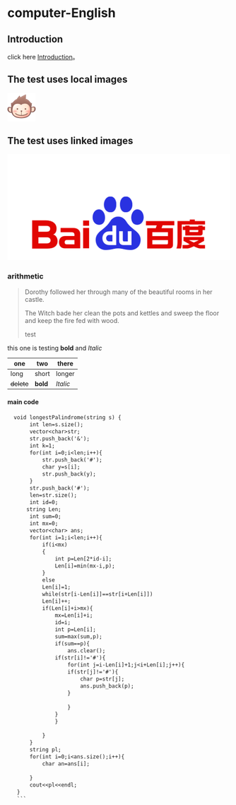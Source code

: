 # computer-English
##  Introduction
click here [Introduction](iNTRO.md)。
## The test uses local images
![picture](001.png)
## The test uses linked images
[![baidu](baidu.png)](https://baidu.com.cn)
### arithmetic
    
> Dorothy followed her through many of the beautiful rooms in her castle.
>
> The Witch bade her clean the pots and kettles and sweep the floor and keep the fire fed with wood.
> 
>test  <br> 

this one is testing **bold** and *Italic*   

| one | two | there |
| ------ | ------ | ------ |
| long | short |longer |
| ~~delete~~ | **bold** | *Italic* |
#### main code

 ```
   void longestPalindrome(string s) {
        int len=s.size();
        vector<char>str;
        str.push_back('&');
        int k=1;
        for(int i=0;i<len;i++){
            str.push_back('#');
            char y=s[i];
            str.push_back(y);
        }
        str.push_back('#');
        len=str.size();
        int id=0;
       string Len;
        int sum=0;
        int mx=0;
        vector<char> ans;
        for(int i=1;i<len;i++){
            if(i<mx)
            {
                int p=Len[2*id-i];
                Len[i]=min(mx-i,p);
            }
            else
            Len[i]=1;
            while(str[i-Len[i]]==str[i+Len[i]])
            Len[i]++;
            if(Len[i]+i>mx){
                mx=Len[i]+i;
                id=i;
                int p=Len[i];
                sum=max(sum,p);
                if(sum==p){
                	ans.clear();
                if(str[i]!='#'){
                    for(int j=i-Len[i]+1;j<i+Len[i];j++){
                    if(str[j]!='#'){
                    	char p=str[j];
                    	ans.push_back(p);
                    }
                    
                    }
                }
                }
                
            }
        }
        string pl;
        for(int i=0;i<ans.size();i++){
        	char an=ans[i];
        	  
        }
        cout<<pl<<endl;
    }
    ```

    
    
    




